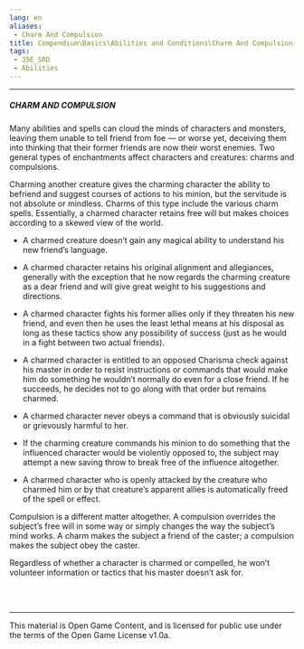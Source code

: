 ```yaml
---
lang: en
aliases:
 - Charm And Compulsion
title: Compendium\Basics\Abilities and Conditions\Charm And Compulsion
tags: 
 - 35E_SRD
 - Abilities
---
```


---
##### CHARM AND COMPULSION

Many abilities and spells can cloud the minds of characters and monsters, leaving them unable to tell friend from foe — or worse yet, deceiving them into thinking that their former friends are now their worst enemies. Two general types of enchantments affect characters and creatures: charms and compulsions.

Charming another creature gives the charming character the ability to befriend and suggest courses of actions to his minion, but the servitude is not absolute or mindless. Charms of this type include the various charm spells. Essentially, a charmed character retains free will but makes choices according to a skewed view of the world.

- A charmed creature doesn’t gain any magical ability to understand his new friend’s language.
    
- A charmed character retains his original alignment and allegiances, generally with the exception that he now regards the charming creature as a dear friend and will give great weight to his suggestions and directions.
    
- A charmed character fights his former allies only if they threaten his new friend, and even then he uses the least lethal means at his disposal as long as these tactics show any possibility of success (just as he would in a fight between two actual friends).
    
- A charmed character is entitled to an opposed Charisma check against his master in order to resist instructions or commands that would make him do something he wouldn’t normally do even for a close friend. If he succeeds, he decides not to go along with that order but remains charmed.
    
- A charmed character never obeys a command that is obviously suicidal or grievously harmful to her.
    
- If the charming creature commands his minion to do something that the influenced character would be violently opposed to, the subject may attempt a new saving throw to break free of the influence altogether.
    
- A charmed character who is openly attacked by the creature who charmed him or by that creature’s apparent allies is automatically freed of the spell or effect.
    

Compulsion is a different matter altogether. A compulsion overrides the subject’s free will in some way or simply changes the way the subject’s mind works. A charm makes the subject a friend of the caster; a compulsion makes the subject obey the caster.

Regardless of whether a character is charmed or compelled, he won’t volunteer information or tactics that his master doesn’t ask for.


<br><br>



---



This material is Open Game Content, and is licensed for public use under the terms of the Open Game License v1.0a.

